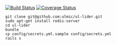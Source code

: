 [![Build Status](https://travis-ci.org/ulmic/ul-lider.svg?branch=develop)](https://travis-ci.org/ulmic/ul-lider) [![Coverage Status](https://img.shields.io/coveralls/ulmic/ul-lider.svg)](https://coveralls.io/r/ulmic/ul-lider)


```shell
git clone git@github.com:ulmic/ul-lider.git
sudo apt-get install redis-server
cd ul-lider
bundle
cp config/secrets.yml.sample config/secrets.yml
rails s
```
